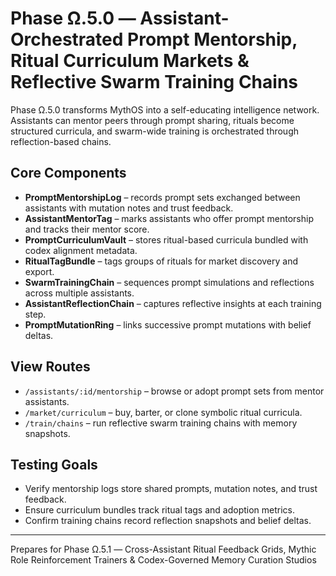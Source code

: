 # Phase Ω.5.0 — Assistant-Orchestrated Prompt Mentorship, Ritual Curriculum Markets & Reflective Swarm Training Chains

Phase Ω.5.0 transforms MythOS into a self-educating intelligence network. Assistants can mentor peers through prompt sharing, rituals become structured curricula, and swarm-wide training is orchestrated through reflection-based chains.

## Core Components
- **PromptMentorshipLog** – records prompt sets exchanged between assistants with mutation notes and trust feedback.
- **AssistantMentorTag** – marks assistants who offer prompt mentorship and tracks their mentor score.
- **PromptCurriculumVault** – stores ritual-based curricula bundled with codex alignment metadata.
- **RitualTagBundle** – tags groups of rituals for market discovery and export.
- **SwarmTrainingChain** – sequences prompt simulations and reflections across multiple assistants.
- **AssistantReflectionChain** – captures reflective insights at each training step.
- **PromptMutationRing** – links successive prompt mutations with belief deltas.

## View Routes
- `/assistants/:id/mentorship` – browse or adopt prompt sets from mentor assistants.
- `/market/curriculum` – buy, barter, or clone symbolic ritual curricula.
- `/train/chains` – run reflective swarm training chains with memory snapshots.

## Testing Goals
- Verify mentorship logs store shared prompts, mutation notes, and trust feedback.
- Ensure curriculum bundles track ritual tags and adoption metrics.
- Confirm training chains record reflection snapshots and belief deltas.

---
Prepares for Phase Ω.5.1 — Cross-Assistant Ritual Feedback Grids, Mythic Role Reinforcement Trainers & Codex-Governed Memory Curation Studios
